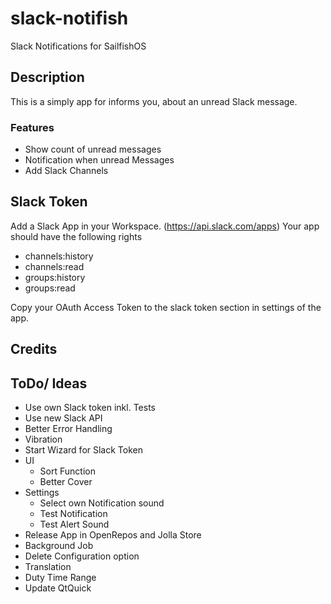 # slack-notifish
Slack Notifications for SailfishOS

## Description
This is a simply app for informs you, about an unread Slack message.

### Features
- Show count of unread messages
- Notification when unread Messages
- Add Slack Channels

## Slack Token
Add a Slack App in your Workspace. (https://api.slack.com/apps)
Your app should have the following rights
- channels:history
- channels:read
- groups:history
- groups:read

Copy your OAuth Access Token to the slack token section in settings of the app.

## Credits

## ToDo/ Ideas
- Use own Slack token inkl. Tests
- Use new Slack API  
- Better Error Handling  
- Vibration
- Start Wizard for Slack Token
- UI
  - Sort Function
  - Better Cover
- Settings  
    - Select own Notification sound
    - Test Notification
    - Test Alert Sound
- Release App in OpenRepos and Jolla Store
- Background Job
- Delete Configuration option
- Translation
- Duty Time Range
- Update QtQuick
